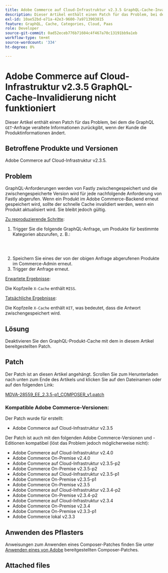 ```yaml
---
title: Adobe Commerce auf Cloud-Infrastruktur v2.3.5 GraphQL-Cache-Invalidierung nicht funktioniert
description: Dieser Artikel enthält einen Patch für das Problem, bei dem die GraphQL-Anfrage "GET"veraltete Informationen zurückgibt, wenn der Kunde die Produktinformationen ändert.
exl-id: 10ae52bd-e71a-42e3-9600-7a9713903815
feature: GraphQL, Cache, Categories, Cloud, Paas
role: Developer
source-git-commit: 0ad52eceb776b71604c4f467a70c13191bb9a1eb
workflow-type: tm+mt
source-wordcount: '334'
ht-degree: 0%

---
```


# Adobe Commerce auf Cloud-Infrastruktur v2.3.5 GraphQL-Cache-Invalidierung nicht funktioniert

Dieser Artikel enthält einen Patch für das Problem, bei dem die GraphQL `GET`-Anfrage veraltete Informationen zurückgibt, wenn der Kunde die Produktinformationen ändert.

## Betroffene Produkte und Versionen

Adobe Commerce auf Cloud-Infrastruktur v2.3.5.

## Problem

GraphQL-Anforderungen werden von Fastly zwischengespeichert und die zwischengespeicherte Version wird für jede nachfolgende Anforderung von Fastly abgerufen. Wenn ein Produkt im Adobe Commerce-Backend erneut gespeichert wird, sollte der schnelle Cache invalidiert werden, wenn ein Produkt aktualisiert wird. Sie bleibt jedoch gültig.

<u>Zu reproduzierende Schritte</u>:

1. Trigger Sie die folgende GraphQL-Anfrage, um Produkte für bestimmte Kategorien abzurufen, z. B.:
   <pre><magento2-server>
    </pre>
1. Speichern Sie eines der von der obigen Anfrage abgerufenen Produkte im Commerce-Admin erneut.
1. Trigger der Anfrage erneut.

<u>Erwartete Ergebnisse</u>:

Die Kopfzeile `X-Cache` enthält `MISS`.

<u>Tatsächliche Ergebnisse</u>:

Die Kopfzeile `X-Cache` enthält `HIT`, was bedeutet, dass die Antwort zwischengespeichert wird.

## Lösung

Deaktivieren Sie den GraphQL-Produkt-Cache mit dem in diesem Artikel bereitgestellten Patch.

## Patch

Der Patch ist an diesen Artikel angehängt. Scrollen Sie zum Herunterladen nach unten zum Ende des Artikels und klicken Sie auf den Dateinamen oder auf den folgenden Link:

[MDVA-28559\_EE\_2.3.5-p1\_COMPOSER\_v1.patch](assets/MDVA-28559_EE_2.3.5-p1_v1.composer.patch.zip)

### Kompatible Adobe Commerce-Versionen:

Der Patch wurde für erstellt:

* Adobe Commerce auf Cloud-Infrastruktur v2.3.5

Der Patch ist auch mit den folgenden Adobe Commerce-Versionen und -Editionen kompatibel (löst das Problem jedoch möglicherweise nicht):

* Adobe Commerce auf Cloud-Infrastruktur v2.4.0
* Adobe Commerce On-Premise v2.4.0
* Adobe Commerce auf Cloud-Infrastruktur v2.3.5-p2
* Adobe Commerce On-Premise v2.3.5-p2
* Adobe Commerce auf Cloud-Infrastruktur v2.3.5-p1
* Adobe Commerce On-Premise v2.3.5-p1
* Adobe Commerce On-Premise v2.3.5
* Adobe Commerce auf Cloud-Infrastruktur v2.3.4-p2
* Adobe Commerce On-Premise v2.3.4-p2
* Adobe Commerce auf Cloud-Infrastruktur v2.3.4
* Adobe Commerce On-Premise v2.3.4
* Adobe Commerce On-Premise v2.3.3-p1
* Adobe Commerce lokal v2.3.3

## Anwenden des Pflasters

Anweisungen zum Anwenden eines Composer-Patches finden Sie unter [Anwenden eines von Adobe](/help/how-to/general/how-to-apply-a-composer-patch-provided-by-magento.md) bereitgestellten Composer-Patches.

## Attached files
